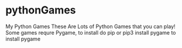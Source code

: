 # pythonGames
My Python Games
These Are Lots of Python Games that you can play!
Some games requre Pygame, to install do pip or pip3 install pygame to install pygame
